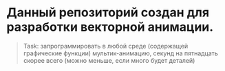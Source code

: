# Данный репозиторий создан для разработки векторной анимации.
> Task: запрограммировать в любой среде (содержащей графические функции) мультик-анимацию, секунд на пятнадцать скорее всего (можно меньше, если много будет деталей)
